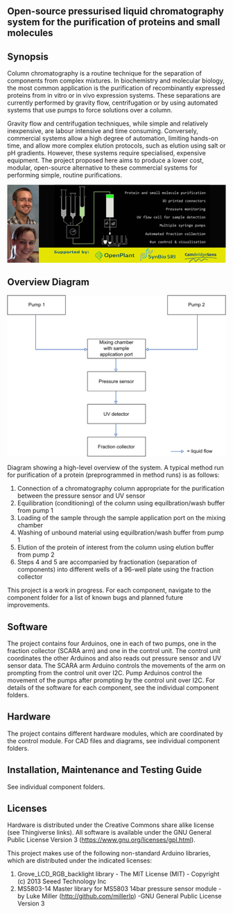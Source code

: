 ## Open-source pressurised liquid chromatography system for the purification of proteins and small molecules

## Synopsis

Column chromatography is a routine technique for the separation of components from complex mixtures. In biochemistry and molecular biology, the most common application is the purification of recombinantly expressed proteins from in vitro or in vivo expression systems. These separations are currently performed by gravity flow, centrifugation or by using automated systems that use pumps to force solutions over a column. 

Gravity flow and centrifugation techniques, while simple and relatively inexpensive, are labour intensive and time consuming. Conversely, commercial systems allow a high degree of automation, limiting hands-on time, and allow more complex elution protocols, such as elution using salt or pH gradients. However, these systems require specialised, expensive equipment. The project proposed here aims to produce a lower cost, modular, open-source alternative to these commercial systems for performing simple, routine purifications.

![Banner_image](Pictures/Banner_Team.png)

## Overview Diagram

![Project_overview](Pictures/Overview.png)

Diagram showing a high-level overview of the system. A typical method run for purification of a protein (preprogrammed in method runs) is as follows:
1) Connection of a chromatography column appropriate for the purification between the pressure sensor and UV sensor
2) Equilibration (conditioning) of the column using equilbration/wash buffer from pump 1
3) Loading of the sample through the sample application port on the mixing chamber
4) Washing of unbound material using equilbration/wash buffer from pump 1
5) Elution of the protein of interest from the column using elution buffer from pump 2
6) Steps 4 and 5 are accompanied by fractionation (separation of components) into different wells of a 96-well plate using the fraction collector

This project is a work in progress. For each component, navigate to the component folder for a list of known bugs and planned future improvements.

## Software
The project contains four Arduinos, one in each of two pumps, one in the fraction collector (SCARA arm) and one in the control unit. The control unit coordinates the other Arduinos and also reads out pressure sensor and UV sensor data. The SCARA arm Arduino controls the movements of the arm on prompting from the control unit over I2C. Pump Arduinos control the movement of the pumps after prompting by the control unit over I2C. For details of the software for each component, see the individual component folders.

## Hardware

The project contains different hardware modules, which are coordinated by the control module. For CAD files and diagrams, see individual component folders.

## Installation, Maintenance and Testing Guide

See individual component folders.

## Licenses

Hardware is distributed under the Creative Commons share alike license (see Thingiverse links). 
All software is available under the GNU General Public License Version 3 (https://www.gnu.org/licenses/gpl.html).

This project makes use of the following non-standard Arduino libraries, which are distributed under the indicated licenses:
1) Grove_LCD_RGB_backlight library - The MIT License (MIT) - Copyright (c) 2013 Seeed Technology Inc
2) MS5803-14 Master library for MS5803 14bar pressure sensor module - by Luke Miller (http://github.com/millerlp) -GNU General Public License Version 3

